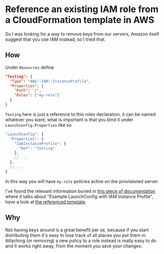 # Reference an existing IAM role from a CloudFormation template in AWS

So I was looking for a way to remove keys from our servers, Amazon itself suggest that you use IAM instead, so I tried that.

## How

Under `Resources` define 

```JSON
"Testing": {
  "Type": "AWS::IAM::InstanceProfile",
  "Properties": {
    "Path": "/",
    "Roles": ["my-role"]
  }
}
```

`Testing` here is just a reference to this roles declaration, it can be named whatever you want, what is important is that you bind it under `Launchconfig.Properties` like so

```JavaScript
"LaunchConfig": {                                                                    
  "Properties": {
    "IamInstanceProfile": { 
      "Ref": "Testing"
    },           
    // ...
  },
  // ...
}
```

In this way you will have `my-role` policies active on the provisioned server.

I've found the relevant information buried in [this piece of documentation](http://docs.aws.amazon.com/AWSCloudFormation/latest/UserGuide/aws-properties-as-launchconfig.html) where it talks about "Example LaunchConfig with IAM Instance Profile", have a look at [the referenced template](https://s3.amazonaws.com/cloudformation-templates-us-east-1/auto_scaling_with_instance_profile.template).

## Why

Not having keys around is a great benefit per se, because if you start distributing them it's easy to lose track of all places you put them in.<br />
Attaching (or removing) a new policy to a role instead is really easy to do and it works right away, from the moment you save your changes.
